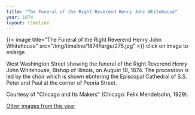 ```yaml
---
title: "The Funeral of the Right Reverend Henry John Whitehouse"
year: 1874
layout: timeline
---
```


{{< image title="The Funeral of the Right Reverend Henry John Whitehouse" src="/img/timeline/1874/large/275.jpg" >}}
click on image to enlarge 

West Washington Street showing the funeral of the Right Reverend Henry John Whitehouse, Bishop of Illinois, on August 10, 1874. The procession is led by the choir which is shown ebntering the Episcopal Cathedral of S.S. Peter and Paul at the corner of Peoria Street. 

Courtesy of "Chicago and Its Makers" (Chicago: Felix Mendelsohn, 1929). 

[Other images from this year](/historical/timeline/1874)